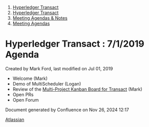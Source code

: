 1. [Hyperledger Transact](index.html)
2. [Hyperledger Transact](Hyperledger-Transact_23101448.html)
3. [Meeting Agendas &amp; Notes](23101835.html)
4. [Meeting Agendas](Meeting-Agendas_23101839.html)

# Hyperledger Transact : 7/1/2019 Agenda

Created by Mark Ford, last modified on Jul 01, 2019

- Welcome (Mark)
- Demo of MultiScheduler (Logan)
- Review of the [Multi-Project Kanban Board for Transact](https://jira.hyperledger.org/secure/RapidBoard.jspa?rapidView=232&quickFilter=621) (Mark)
- Open PRs
- Open Forum

Document generated by Confluence on Nov 26, 2024 12:17

[Atlassian](http://www.atlassian.com/)
